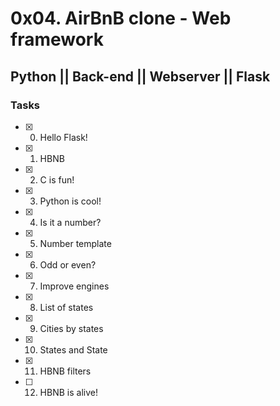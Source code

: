 # 0x04. AirBnB clone - Web framework
## Python || Back-end || Webserver || Flask

### Tasks
- [x] 0. Hello Flask!
- [x] 1. HBNB
- [x] 2. C is fun!
- [x] 3. Python is cool!
- [x] 4. Is it a number?
- [x] 5. Number template
- [x] 6. Odd or even?
- [x] 7. Improve engines
- [x] 8. List of states
- [x] 9. Cities by states
- [x] 10. States and State
- [x] 11. HBNB filters
- [ ] 12. HBNB is alive!
